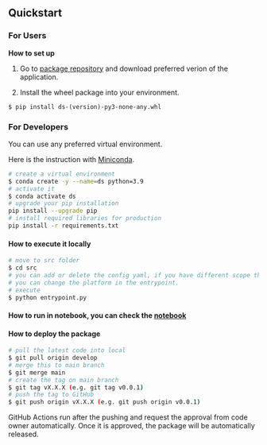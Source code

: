 ## Quickstart

### For Users

**How to set up**

1. Go to [package repository](https://github.com/knightzhang1314/ecommerce-test) and download preferred verion of the application.

2. Install the wheel package into your environment.

```
$ pip install ds-(version)-py3-none-any.whl
```

### For Developers

You can use any preferred virtual environment.

Here is the instruction with [Miniconda](https://docs.conda.io/en/latest/miniconda.html).

```sh
# create a virtual environment
$ conda create -y --name=ds python=3.9
# activate it
$ conda activate ds
# upgrade your pip installation
pip install --upgrade pip
# install required libraries for production
pip install -r requirements.txt
```

#### How to execute it locally

```sh
# move to src folder
$ cd src
# you can add or delete the config yaml, if you have different scope then add after config
# you can change the platform in the entrypoint.
# execute
$ python entrypoint.py
```

#### How to run in notebook, you can check the [notebook](https://github.com/knightzhang1314/ecommerce-test/blob/dev/notebook/sales_predict.ipynb)


#### How to deploy the package

```sh
# pull the latest code into local
$ git pull origin develop
# merge this to main branch
$ git merge main
# create the tag on main branch
$ git tag vX.X.X (e.g. git tag v0.0.1)
# push the tag to GitHub
$ git push origin vX.X.X (e.g. git push origin v0.0.1)
```

GitHub Actions run after the pushing and request the approval from code owner automatically. Once it is approved, the package will be automatically released.
